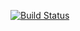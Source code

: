 [![Build Status](https://drone.astra50.ru/api/badges/grachevko/automagistre/status.svg)](https://drone.astra50.ru/grachevko/automagistre)
